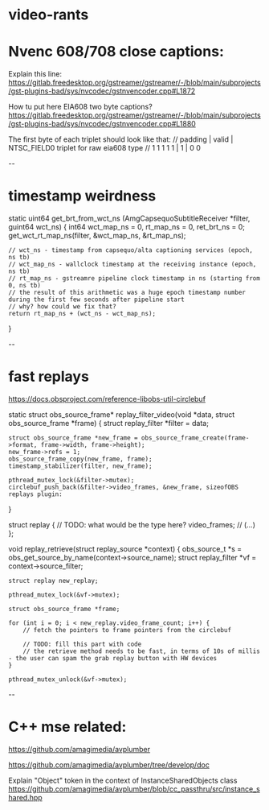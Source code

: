 # video-rants

# Nvenc 608/708 close captions:

Explain this line:
https://gitlab.freedesktop.org/gstreamer/gstreamer/-/blob/main/subprojects/gst-plugins-bad/sys/nvcodec/gstnvencoder.cpp#L1872

How tu put here EIA608 two byte captions?
https://gitlab.freedesktop.org/gstreamer/gstreamer/-/blob/main/subprojects/gst-plugins-bad/sys/nvcodec/gstnvencoder.cpp#L1880

The first byte of each triplet should look like that:
// padding     | valid | NTSC_FIELD0 triplet for raw eia608 type
// 1 1 1 1 1   | 1     | 0 0

--

# timestamp weirdness

static uint64 get_brt_from_wct_ns (AmgCapsequoSubtitleReceiver *filter, guint64 wct_ns)
{
    int64 wct_map_ns = 0, rt_map_ns = 0, ret_brt_ns = 0;
    get_wct_rt_map_ns(filter, &wct_map_ns, &rt_map_ns);

	// wct_ns - timestamp from capsequo/alta captioning services (epoch, ns tb)
	// wct_map_ns - wallclock timestamp at the receiving instance (epoch, ns tb)
	// rt_map_ns - gstreamre pipeline clock timestamp in ns (starting from 0, ns tb)
	// the result of this arithmetic was a huge epoch timestamp number during the first few seconds after pipeline start
	// why? how could we fix that?
    return rt_map_ns + (wct_ns - wct_map_ns);
}

--

# fast replays

https://docs.obsproject.com/reference-libobs-util-circlebuf

static struct obs_source_frame* replay_filter_video(void *data, struct obs_source_frame *frame) {
    struct replay_filter *filter = data;

    struct obs_source_frame *new_frame = obs_source_frame_create(frame->format, frame->width, frame->height);
    new_frame->refs = 1;
    obs_source_frame_copy(new_frame, frame);
    timestamp_stabilizer(filter, new_frame);

    pthread_mutex_lock(&filter->mutex);
    circlebuf_push_back(&filter->video_frames, &new_frame, sizeofOBS replays plugin:
}

struct replay {
	// TODO: what would be the type here? video_frames;
    // (...)
};

void replay_retrieve(struct replay_source *context)
{
    obs_source_t *s = obs_get_source_by_name(context->source_name);
    struct replay_filter *vf = context->source_filter;

    struct replay new_replay;

    pthread_mutex_lock(&vf->mutex);

    struct obs_source_frame *frame;

    for (int i = 0; i < new_replay.video_frame_count; i++) {
        // fetch the pointers to frame pointers from the circlebuf

        // TODO: fill this part with code
        // the retrieve method needs to be fast, in terms of 10s of millis - the user can spam the grab replay button with HW devices
    }

    pthread_mutex_unlock(&vf->mutex);

--

# C++ mse related:

  https://github.com/amagimedia/avplumber

  https://github.com/amagimedia/avplumber/tree/develop/doc

  Explain "Object" token in the context of InstanceSharedObjects class
  https://github.com/amagimedia/avplumber/blob/cc_passthru/src/instance_shared.hpp

